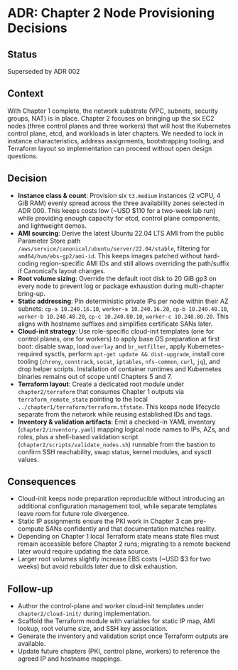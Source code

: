 # ADR: Chapter 2 Node Provisioning Decisions

## Status
Superseded by ADR 002

## Context
With Chapter 1 complete, the network substrate (VPC, subnets, security groups, NAT) is in place. Chapter 2 focuses on bringing up the six EC2 nodes (three control planes and three workers) that will host the Kubernetes control plane, etcd, and workloads in later chapters. We needed to lock in instance characteristics, address assignments, bootstrapping tooling, and Terraform layout so implementation can proceed without open design questions.

## Decision
- **Instance class & count**: Provision six `t3.medium` instances (2 vCPU, 4 GiB RAM) evenly spread across the three availability zones selected in ADR 000. This keeps costs low (~USD $110 for a two-week lab run) while providing enough capacity for etcd, control plane components, and lightweight demos.
- **AMI sourcing**: Derive the latest Ubuntu 22.04 LTS AMI from the public Parameter Store path `/aws/service/canonical/ubuntu/server/22.04/stable`, filtering for `amd64/hvm/ebs-gp2/ami-id`. This keeps images patched without hard-coding region-specific AMI IDs and still allows overriding the path/suffix if Canonical’s layout changes.
- **Root volume sizing**: Override the default root disk to 20 GiB gp3 on every node to prevent log or package exhaustion during multi-chapter bring-up.
- **Static addressing**: Pin deterministic private IPs per node within their AZ subnets: `cp-a 10.240.16.10`, `worker-a 10.240.16.20`, `cp-b 10.240.48.10`, `worker-b 10.240.48.20`, `cp-c 10.240.80.10`, `worker-c 10.240.80.20`. This aligns with hostname suffixes and simplifies certificate SANs later.
- **Cloud-init strategy**: Use role-specific cloud-init templates (one for control planes, one for workers) to apply base OS preparation at first boot: disable swap, load `overlay` and `br_netfilter`, apply Kubernetes-required sysctls, perform `apt-get update && dist-upgrade`, install core tooling (`chrony`, `conntrack`, `socat`, `iptables`, `nfs-common`, `curl`, `jq`), and drop helper scripts. Installation of container runtimes and Kubernetes binaries remains out of scope until Chapters 5 and 7.
- **Terraform layout**: Create a dedicated root module under `chapter2/terraform` that consumes Chapter 1 outputs via `terraform_remote_state` pointing to the local `../chapter1/terraform/terraform.tfstate`. This keeps node lifecycle separate from the network while reusing established IDs and tags.
- **Inventory & validation artifacts**: Emit a checked-in YAML inventory (`chapter2/inventory.yaml`) mapping logical node names to IPs, AZs, and roles, plus a shell-based validation script (`chapter2/scripts/validate_nodes.sh`) runnable from the bastion to confirm SSH reachability, swap status, kernel modules, and sysctl values.

## Consequences
- Cloud-init keeps node preparation reproducible without introducing an additional configuration management tool, while separate templates leave room for future role divergence.
- Static IP assignments ensure the PKI work in Chapter 3 can pre-compute SANs confidently and that documentation matches reality.
- Depending on Chapter 1 local Terraform state means state files must remain accessible before Chapter 2 runs; migrating to a remote backend later would require updating the data source.
- Larger root volumes slightly increase EBS costs (~USD $3 for two weeks) but avoid rebuilds later due to disk exhaustion.

## Follow-up
- Author the control-plane and worker cloud-init templates under `chapter2/cloud-init/` during implementation.
- Scaffold the Terraform module with variables for static IP map, AMI lookup, root volume size, and SSH key association.
- Generate the inventory and validation script once Terraform outputs are available.
- Update future chapters (PKI, control plane, workers) to reference the agreed IP and hostname mappings.
